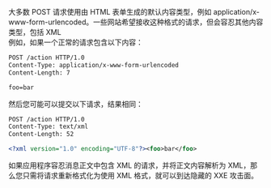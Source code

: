 大多数 POST 请求使用由 HTML 表单生成的默认内容类型，例如 application/x-www-form-urlencoded。一些网站希望接收这种格式的请求，但会容忍其他内容类型，包括 XML<br />例如，如果一个正常的请求包含以下内容：
```xml
POST /action HTTP/1.0
Content-Type: application/x-www-form-urlencoded
Content-Length: 7

foo=bar
```
然后您可能可以提交以下请求，结果相同：
```xml
POST /action HTTP/1.0
Content-Type: text/xml
Content-Length: 52

<?xml version="1.0" encoding="UTF-8"?><foo>bar</foo>
```
如果应用程序容忍消息正文中包含 XML 的请求，并将正文内容解析为 XML，那么您只需将请求重新格式化为使用 XML 格式，就可以到达隐藏的 XXE 攻击面。
